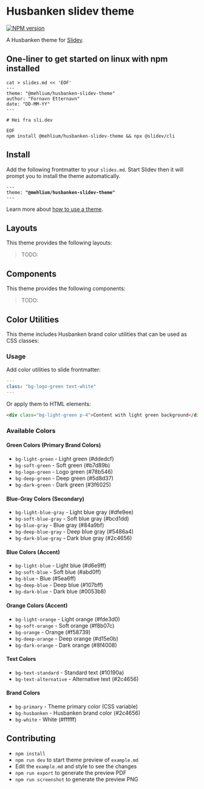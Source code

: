 # Husbanken slidev theme

[![NPM version](https://img.shields.io/npm/v/@mehlium/husbanken-slidev-theme?color=3AB9D4&label=)](https://www.npmjs.com/package/@mehlium/husbanken-slidev-theme)

A Husbanken theme for [Slidev](https://github.com/slidevjs/slidev).

<!--
  Learn more about how to write a theme:
  https://sli.dev/guide/write-theme.html
--->

<!--
  run `npm run dev` to check out the slides for more details of how to start writing a theme
-->

<!--
  Put some screenshots here to demonstrate your theme

  Live demo: [...]
-->

## One-liner to get started on linux with npm installed

    cat > slides.md << 'EOF'
    ---
    theme: "@mehlium/husbanken-slidev-theme"
    author: "Fornavn Etternavn"
    date: "DD-MM-YY"
    ---

    # Hei fra sli.dev

    EOF
    npm install @mehlium/husbanken-slidev-theme && npx @slidev/cli

## Install

Add the following frontmatter to your `slides.md`. Start Slidev then it will prompt you to install the theme automatically.

<pre><code>---
theme: <b>"@mehlium/husbanken-slidev-theme"</b>
---</code></pre>

Learn more about [how to use a theme](https://sli.dev/guide/theme-addon#use-theme).

## Layouts

This theme provides the following layouts:

> TODO:

## Components

This theme provides the following components:

> TODO:

## Color Utilities

This theme includes Husbanken brand color utilities that can be used as CSS classes:

### Usage

Add color utilities to slide frontmatter:
```yaml
---
class: "bg-logo-green text-white"
---
```

Or apply them to HTML elements:
```html
<div class="bg-light-green p-4">Content with light green background</div>
```

### Available Colors

#### Green Colors (Primary Brand Colors)
- `bg-light-green` - Light green (#ddedcf)
- `bg-soft-green` - Soft green (#b7d89b)
- `bg-logo-green` - Logo green (#78b546)
- `bg-deep-green` - Deep green (#5d8d37)
- `bg-dark-green` - Dark green (#3f6025)

#### Blue-Gray Colors (Secondary)
- `bg-light-blue-gray` - Light blue gray (#dfe9ee)
- `bg-soft-blue-gray` - Soft blue gray (#bcd1dd)
- `bg-blue-gray` - Blue gray (#84a9bf)
- `bg-deep-blue-gray` - Deep blue gray (#5486a4)
- `bg-dark-blue-gray` - Dark blue gray (#2c4656)

#### Blue Colors (Accent)
- `bg-light-blue` - Light blue (#d6e9ff)
- `bg-soft-blue` - Soft blue (#abd0ff)
- `bg-blue` - Blue (#5ea6ff)
- `bg-deep-blue` - Deep blue (#107bff)
- `bg-dark-blue` - Dark blue (#0053b8)

#### Orange Colors (Accent)
- `bg-light-orange` - Light orange (#fde3d0)
- `bg-soft-orange` - Soft orange (#f8b07c)
- `bg-orange` - Orange (#f58739)
- `bg-deep-orange` - Deep orange (#d15e0b)
- `bg-dark-orange` - Dark orange (#8f4008)

#### Text Colors
- `bg-text-standard` - Standard text (#10190a)
- `bg-text-alternative` - Alternative text (#2c4656)

#### Brand Colors
- `bg-primary` - Theme primary color (CSS variable)
- `bg-husbanken` - Husbanken brand color (#2c4656)
- `bg-white` - White (#ffffff)

## Contributing

- `npm install`
- `npm run dev` to start theme preview of `example.md`
- Edit the `example.md` and style to see the changes
- `npm run export` to generate the preview PDF
- `npm run screenshot` to generate the preview PNG
